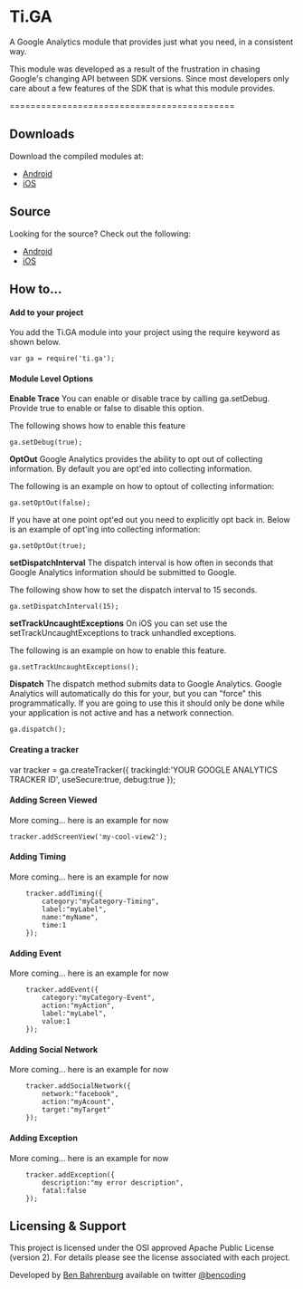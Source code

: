 <h1>Ti.GA</h1>

A Google Analytics module that provides just what you need, in a consistent way.

This module was developed as a result of the frustration in chasing Google's changing API between SDK versions. Since most developers only care about a few features of the SDK that is what this module provides.

===========================================
<h2>Downloads</h2>
Download the compiled modules at:

* [Android](https://github.com/benbahrenburg/Ti.GA/tree/master/Android/dist)
* [iOS](https://github.com/benbahrenburg/Ti.GA/tree/master/iphone/dist)

<h2>Source</h2>
Looking for the source? Check out the following:

* [Android](https://github.com/benbahrenburg/Ti.GA/tree/master/Android/src/ti/ga)
* [iOS](https://github.com/benbahrenburg/Ti.GA/tree/master/iphone)

<h2>How to...</h2>

<h4>Add to your project</h4>
You add the Ti.GA module into your project using the require keyword as shown below.

~~~
var ga = require('ti.ga');
~~~

<h4>Module Level Options</h4>

<b>Enable Trace</b>
You can enable or disable trace by calling ga.setDebug.  Provide true to enable or false to disable this option.

The following shows how to enable this feature
~~~
ga.setDebug(true);
~~~

<b>OptOut</b>
Google Analytics provides the ability to opt out of collecting information.  By default you are opt'ed into collecting information.

The following is an example on how to optout of collecting information:
~~~
ga.setOptOut(false);
~~~

If you have at one point opt'ed out you need to explicitly opt back in.  Below is an example of opt'ing into collecting information:
~~~
ga.setOptOut(true);
~~~

<b>setDispatchInterval</b>
The dispatch interval is how often in seconds that Google Analytics information should be submitted to Google.

The following show how to set the dispatch interval to 15 seconds.
~~~
ga.setDispatchInterval(15);
~~~

<b>setTrackUncaughtExceptions</b>
On iOS you can set use the setTrackUncaughtExceptions to track unhandled exceptions.

The following is an example on how to enable this feature.
~~~
ga.setTrackUncaughtExceptions();
~~~

<b>Dispatch</b>
The dispatch method submits data to Google Analytics.  Google Analytics will automatically do this for your, but you can "force" this programmatically.  If you are going to use this it should only be done while your application is not active and has a network connection.  

~~~
ga.dispatch();
~~~

<h4>Creating a tracker</h4>
var tracker = ga.createTracker({
   trackingId:'YOUR GOOGLE ANALYTICS TRACKER ID',
   useSecure:true,
   debug:true 
});

<h4>Adding Screen Viewed</h4>

More coming... here is an example for now

~~~
tracker.addScreenView('my-cool-view2');
~~~

<h4>Adding Timing</h4>

More coming... here is an example for now

~~~
    tracker.addTiming({
        category:"myCategory-Timing",
        label:"myLabel",
        name:"myName",
        time:1
    });
~~~

<h4>Adding Event</h4>

More coming... here is an example for now

~~~
    tracker.addEvent({
        category:"myCategory-Event",
        action:"myAction",
        label:"myLabel",
        value:1
    });  
~~~

<h4>Adding Social Network</h4>

More coming... here is an example for now

~~~
    tracker.addSocialNetwork({
        network:"facebook",
        action:"myAcount",
        target:"myTarget"
    });  
~~~

<h4>Adding Exception</h4>

More coming... here is an example for now

~~~
    tracker.addException({
        description:"my error description",
        fatal:false
    });  
~~~

<h2>Licensing & Support</h2>

This project is licensed under the OSI approved Apache Public License (version 2). For details please see the license associated with each project.

Developed by [Ben Bahrenburg](http://bahrenburgs.com) available on twitter [@bencoding](http://twitter.com/benCoding)
